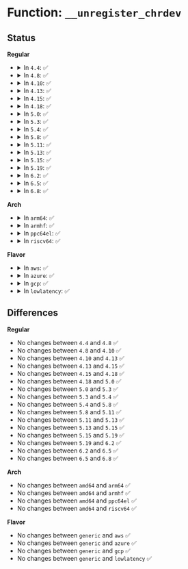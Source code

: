 # Function: <code>__unregister_chrdev</code>

## Status
<b>Regular</b>
<ul>
<li>
<details>
<summary>In <code>4.4</code>: ✅</summary>

```c
void __unregister_chrdev(unsigned int major, unsigned int baseminor, unsigned int count, const char *name);
```

**Collision:** Unique Global

**Inline:** No

**Transformation:** False

**Instances:**

```
In fs/char_dev.c (ffffffff81210b50)
Location: fs/char_dev.c:309
Inline: False
Direct callers:
  - drivers/char/virtio_console.c:virtcons_remove
  - drivers/char/virtio_console.c:virtcons_probe
  - drivers/nvdimm/bus.c:nvdimm_bus_init
  - drivers/nvdimm/bus.c:nvdimm_bus_init
  - drivers/nvdimm/bus.c:nvdimm_bus_exit
  - drivers/nvdimm/bus.c:nvdimm_bus_exit
  - drivers/net/ppp/ppp_generic.c:ppp_cleanup
  - drivers/net/ppp/ppp_generic.c:ppp_init
  - drivers/usb/core/file.c:usb_major_cleanup
  - drivers/i2c/i2c-dev.c:i2c_dev_exit
  - drivers/i2c/i2c-dev.c:i2c_dev_init
```
**Symbols:**

```
ffffffff81210b50-ffffffff81210b80: __unregister_chrdev (STB_GLOBAL)
```
</details>
</li>
<li>
<details>
<summary>In <code>4.8</code>: ✅</summary>

```c
void __unregister_chrdev(unsigned int major, unsigned int baseminor, unsigned int count, const char *name);
```

**Collision:** Unique Global

**Inline:** No

**Transformation:** False

**Instances:**

```
In fs/char_dev.c (ffffffff812375f0)
Location: fs/char_dev.c:313
Inline: False
Direct callers:
  - drivers/video/fbdev/core/fbmem.c:fbmem_init
  - drivers/char/virtio_console.c:virtcons_remove
  - drivers/char/virtio_console.c:virtcons_probe
  - drivers/nvdimm/bus.c:nvdimm_bus_exit
  - drivers/nvdimm/bus.c:nvdimm_bus_exit
  - drivers/nvdimm/bus.c:nvdimm_bus_init
  - drivers/nvdimm/bus.c:nvdimm_bus_init
  - drivers/net/ppp/ppp_generic.c:ppp_cleanup
  - drivers/net/ppp/ppp_generic.c:ppp_init
  - drivers/usb/core/file.c:usb_major_cleanup
```
**Symbols:**

```
ffffffff812375f0-ffffffff81237620: __unregister_chrdev (STB_GLOBAL)
```
</details>
</li>
<li>
<details>
<summary>In <code>4.10</code>: ✅</summary>

```c
void __unregister_chrdev(unsigned int major, unsigned int baseminor, unsigned int count, const char *name);
```

**Collision:** Unique Global

**Inline:** No

**Transformation:** False

**Instances:**

```
In fs/char_dev.c (ffffffff8124a2a0)
Location: fs/char_dev.c:313
Inline: False
Direct callers:
  - drivers/video/fbdev/core/fbmem.c:fbmem_init
  - drivers/char/virtio_console.c:virtcons_remove
  - drivers/char/virtio_console.c:virtcons_probe
  - drivers/nvdimm/bus.c:nvdimm_bus_exit
  - drivers/nvdimm/bus.c:nvdimm_bus_exit
  - drivers/nvdimm/bus.c:nvdimm_bus_init
  - drivers/nvdimm/bus.c:nvdimm_bus_init
  - drivers/net/ppp/ppp_generic.c:ppp_cleanup
  - drivers/net/ppp/ppp_generic.c:ppp_init
  - drivers/usb/core/file.c:usb_major_cleanup
```
**Symbols:**

```
ffffffff8124a2a0-ffffffff8124a2d0: __unregister_chrdev (STB_GLOBAL)
```
</details>
</li>
<li>
<details>
<summary>In <code>4.13</code>: ✅</summary>

```c
void __unregister_chrdev(unsigned int major, unsigned int baseminor, unsigned int count, const char *name);
```

**Collision:** Unique Global

**Inline:** No

**Transformation:** False

**Instances:**

```
In fs/char_dev.c (ffffffff81255bc0)
Location: fs/char_dev.c:313
Inline: False
Direct callers:
  - drivers/video/fbdev/core/fbmem.c:fbmem_init
  - drivers/char/virtio_console.c:virtcons_remove
  - drivers/char/virtio_console.c:virtcons_probe
  - drivers/nvdimm/bus.c:nvdimm_bus_exit
  - drivers/nvdimm/bus.c:nvdimm_bus_exit
  - drivers/nvdimm/bus.c:nvdimm_bus_init
  - drivers/nvdimm/bus.c:nvdimm_bus_init
  - drivers/net/ppp/ppp_generic.c:ppp_cleanup
  - drivers/net/ppp/ppp_generic.c:ppp_init
  - drivers/usb/core/file.c:usb_major_cleanup
```
**Symbols:**

```
ffffffff81255bc0-ffffffff81255bf0: __unregister_chrdev (STB_GLOBAL)
```
</details>
</li>
<li>
<details>
<summary>In <code>4.15</code>: ✅</summary>

```c
void __unregister_chrdev(unsigned int major, unsigned int baseminor, unsigned int count, const char *name);
```

**Collision:** Unique Global

**Inline:** No

**Transformation:** False

**Instances:**

```
In fs/char_dev.c (ffffffff81277d50)
Location: fs/char_dev.c:338
Inline: False
Direct callers:
  - drivers/video/fbdev/core/fbmem.c:fbmem_init
  - drivers/char/virtio_console.c:virtcons_remove
  - drivers/char/virtio_console.c:virtcons_probe
  - drivers/nvdimm/bus.c:nvdimm_bus_exit
  - drivers/nvdimm/bus.c:nvdimm_bus_exit
  - drivers/nvdimm/bus.c:nvdimm_bus_init
  - drivers/nvdimm/bus.c:nvdimm_bus_init
  - drivers/net/ppp/ppp_generic.c:ppp_cleanup
  - drivers/net/ppp/ppp_generic.c:ppp_init
  - drivers/usb/core/file.c:usb_major_cleanup
```
**Symbols:**

```
ffffffff81277d50-ffffffff81277d80: __unregister_chrdev (STB_GLOBAL)
```
</details>
</li>
<li>
<details>
<summary>In <code>4.18</code>: ✅</summary>

```c
void __unregister_chrdev(unsigned int major, unsigned int baseminor, unsigned int count, const char *name);
```

**Collision:** Unique Global

**Inline:** No

**Transformation:** False

**Instances:**

```
In fs/char_dev.c (ffffffff8129e6b0)
Location: fs/char_dev.c:338
Inline: False
Direct callers:
  - drivers/video/fbdev/core/fbmem.c:fbmem_init
  - drivers/char/virtio_console.c:virtcons_probe
  - drivers/char/virtio_console.c:virtcons_remove
  - drivers/nvdimm/bus.c:nvdimm_bus_exit
  - drivers/nvdimm/bus.c:nvdimm_bus_exit
  - drivers/nvdimm/bus.c:nvdimm_bus_init
  - drivers/nvdimm/bus.c:nvdimm_bus_init
  - drivers/net/ppp/ppp_generic.c:ppp_cleanup
  - drivers/net/ppp/ppp_generic.c:ppp_init
  - drivers/usb/core/file.c:usb_major_cleanup
```
**Symbols:**

```
ffffffff8129e6b0-ffffffff8129e6e0: __unregister_chrdev (STB_GLOBAL)
```
</details>
</li>
<li>
<details>
<summary>In <code>5.0</code>: ✅</summary>

```c
void __unregister_chrdev(unsigned int major, unsigned int baseminor, unsigned int count, const char *name);
```

**Collision:** Unique Global

**Inline:** No

**Transformation:** False

**Instances:**

```
In fs/char_dev.c (ffffffff812b3990)
Location: fs/char_dev.c:338
Inline: False
Direct callers:
  - arch/x86/kernel/cpu/resctrl/pseudo_lock.c:rdt_pseudo_lock_release
  - arch/x86/kernel/cpu/resctrl/pseudo_lock.c:rdt_pseudo_lock_init
  - drivers/video/fbdev/core/fbmem.c:fbmem_init
  - drivers/char/virtio_console.c:virtcons_probe
  - drivers/char/virtio_console.c:virtcons_remove
  - drivers/nvdimm/bus.c:nvdimm_bus_exit
  - drivers/nvdimm/bus.c:nvdimm_bus_exit
  - drivers/nvdimm/bus.c:nvdimm_bus_init
  - drivers/nvdimm/bus.c:nvdimm_bus_init
  - drivers/net/ppp/ppp_generic.c:ppp_cleanup
  - drivers/net/ppp/ppp_generic.c:ppp_init
  - drivers/usb/core/file.c:usb_major_cleanup
```
**Symbols:**

```
ffffffff812b3990-ffffffff812b39c0: __unregister_chrdev (STB_GLOBAL)
```
</details>
</li>
<li>
<details>
<summary>In <code>5.3</code>: ✅</summary>

```c
void __unregister_chrdev(unsigned int major, unsigned int baseminor, unsigned int count, const char *name);
```

**Collision:** Unique Global

**Inline:** No

**Transformation:** False

**Instances:**

```
In fs/char_dev.c (ffffffff812d0690)
Location: fs/char_dev.c:335
Inline: False
Direct callers:
  - arch/x86/kernel/cpu/resctrl/pseudo_lock.c:rdt_pseudo_lock_release
  - arch/x86/kernel/cpu/resctrl/pseudo_lock.c:rdt_pseudo_lock_init
  - drivers/video/fbdev/core/fbmem.c:fbmem_init
  - drivers/char/virtio_console.c:virtcons_probe
  - drivers/char/virtio_console.c:virtcons_remove
  - drivers/nvdimm/bus.c:nvdimm_bus_exit
  - drivers/nvdimm/bus.c:nvdimm_bus_exit
  - drivers/nvdimm/bus.c:nvdimm_bus_init
  - drivers/nvdimm/bus.c:nvdimm_bus_init
  - drivers/net/ppp/ppp_generic.c:ppp_cleanup
  - drivers/net/ppp/ppp_generic.c:ppp_init
  - drivers/usb/core/file.c:usb_major_cleanup
```
**Symbols:**

```
ffffffff812d0690-ffffffff812d06c2: __unregister_chrdev (STB_GLOBAL)
```
</details>
</li>
<li>
<details>
<summary>In <code>5.4</code>: ✅</summary>

```c
void __unregister_chrdev(unsigned int major, unsigned int baseminor, unsigned int count, const char *name);
```

**Collision:** Unique Global

**Inline:** No

**Transformation:** False

**Instances:**

```
In fs/char_dev.c (ffffffff812e2230)
Location: fs/char_dev.c:335
Inline: False
Direct callers:
  - arch/x86/kernel/cpu/resctrl/pseudo_lock.c:rdt_pseudo_lock_release
  - arch/x86/kernel/cpu/resctrl/pseudo_lock.c:rdt_pseudo_lock_init
  - drivers/video/fbdev/core/fbmem.c:fbmem_init
  - drivers/char/virtio_console.c:virtcons_probe
  - drivers/char/virtio_console.c:virtcons_remove
  - drivers/nvdimm/bus.c:nvdimm_bus_exit
  - drivers/nvdimm/bus.c:nvdimm_bus_exit
  - drivers/nvdimm/bus.c:nvdimm_bus_init
  - drivers/nvdimm/bus.c:nvdimm_bus_init
  - drivers/net/ppp/ppp_generic.c:ppp_cleanup
  - drivers/net/ppp/ppp_generic.c:ppp_init
  - drivers/usb/core/file.c:usb_major_cleanup
```
**Symbols:**

```
ffffffff812e2230-ffffffff812e2262: __unregister_chrdev (STB_GLOBAL)
```
</details>
</li>
<li>
<details>
<summary>In <code>5.8</code>: ✅</summary>

```c
void __unregister_chrdev(unsigned int major, unsigned int baseminor, unsigned int count, const char *name);
```

**Collision:** Unique Global

**Inline:** No

**Transformation:** False

**Instances:**

```
In fs/char_dev.c (ffffffff813197d0)
Location: fs/char_dev.c:335
Inline: False
Direct callers:
  - arch/x86/kernel/cpu/resctrl/pseudo_lock.c:rdt_pseudo_lock_release
  - arch/x86/kernel/cpu/resctrl/pseudo_lock.c:rdt_pseudo_lock_init
  - drivers/video/fbdev/core/fbmem.c:fbmem_init
  - drivers/char/virtio_console.c:virtcons_probe
  - drivers/char/virtio_console.c:virtcons_remove
  - drivers/nvdimm/bus.c:nvdimm_bus_exit
  - drivers/nvdimm/bus.c:nvdimm_bus_exit
  - drivers/nvdimm/bus.c:nvdimm_bus_init
  - drivers/nvdimm/bus.c:nvdimm_bus_init
  - drivers/net/ppp/ppp_generic.c:ppp_cleanup
  - drivers/net/ppp/ppp_generic.c:ppp_init
  - drivers/usb/core/file.c:usb_major_cleanup
```
**Symbols:**

```
ffffffff813197d0-ffffffff8131981d: __unregister_chrdev (STB_GLOBAL)
```
</details>
</li>
<li>
<details>
<summary>In <code>5.11</code>: ✅</summary>

```c
void __unregister_chrdev(unsigned int major, unsigned int baseminor, unsigned int count, const char *name);
```

**Collision:** Unique Global

**Inline:** No

**Transformation:** False

**Instances:**

```
In fs/char_dev.c (ffffffff81324eb0)
Location: fs/char_dev.c:335
Inline: False
Direct callers:
  - arch/x86/kernel/cpu/resctrl/pseudo_lock.c:rdt_pseudo_lock_release
  - arch/x86/kernel/cpu/resctrl/pseudo_lock.c:rdt_pseudo_lock_init
  - drivers/video/fbdev/core/fbmem.c:fbmem_init
  - drivers/char/virtio_console.c:virtcons_probe
  - drivers/char/virtio_console.c:virtcons_remove
  - drivers/nvdimm/bus.c:nvdimm_bus_exit
  - drivers/nvdimm/bus.c:nvdimm_bus_exit
  - drivers/nvdimm/bus.c:nvdimm_bus_init
  - drivers/nvdimm/bus.c:nvdimm_bus_init
  - drivers/net/ppp/ppp_generic.c:ppp_cleanup
  - drivers/net/ppp/ppp_generic.c:ppp_init
  - drivers/usb/core/file.c:usb_major_cleanup
  - drivers/remoteproc/remoteproc_cdev.c:rproc_char_device_remove
```
**Symbols:**

```
ffffffff81324eb0-ffffffff81324efd: __unregister_chrdev (STB_GLOBAL)
```
</details>
</li>
<li>
<details>
<summary>In <code>5.13</code>: ✅</summary>

```c
void __unregister_chrdev(unsigned int major, unsigned int baseminor, unsigned int count, const char *name);
```

**Collision:** Unique Global

**Inline:** No

**Transformation:** False

**Instances:**

```
In fs/char_dev.c (ffffffff8132ae80)
Location: fs/char_dev.c:335
Inline: False
Direct callers:
  - arch/x86/kernel/cpu/resctrl/pseudo_lock.c:rdt_pseudo_lock_release
  - arch/x86/kernel/cpu/resctrl/pseudo_lock.c:rdt_pseudo_lock_init
  - drivers/video/fbdev/core/fbmem.c:fbmem_init
  - drivers/char/virtio_console.c:virtcons_probe
  - drivers/char/virtio_console.c:virtcons_remove
  - drivers/nvdimm/bus.c:nvdimm_bus_exit
  - drivers/nvdimm/bus.c:nvdimm_bus_exit
  - drivers/nvdimm/bus.c:nvdimm_bus_init
  - drivers/nvdimm/bus.c:nvdimm_bus_init
  - drivers/net/ppp/ppp_generic.c:ppp_cleanup
  - drivers/net/ppp/ppp_generic.c:ppp_init
  - drivers/net/wwan/wwan_core.c:wwan_exit
  - drivers/usb/core/file.c:usb_major_cleanup
```
**Symbols:**

```
ffffffff8132ae80-ffffffff8132aecd: __unregister_chrdev (STB_GLOBAL)
```
</details>
</li>
<li>
<details>
<summary>In <code>5.15</code>: ✅</summary>

```c
void __unregister_chrdev(unsigned int major, unsigned int baseminor, unsigned int count, const char *name);
```

**Collision:** Unique Global

**Inline:** No

**Transformation:** False

**Instances:**

```
In fs/char_dev.c (ffffffff81378590)
Location: fs/char_dev.c:335
Inline: False
Direct callers:
  - arch/x86/kernel/cpu/resctrl/pseudo_lock.c:rdt_pseudo_lock_release
  - arch/x86/kernel/cpu/resctrl/pseudo_lock.c:rdt_pseudo_lock_init
  - drivers/video/fbdev/core/fbmem.c:fbmem_init
  - drivers/char/virtio_console.c:virtcons_probe
  - drivers/char/virtio_console.c:virtcons_remove
  - drivers/nvdimm/bus.c:nvdimm_bus_exit
  - drivers/nvdimm/bus.c:nvdimm_bus_exit
  - drivers/nvdimm/bus.c:nvdimm_bus_init
  - drivers/nvdimm/bus.c:nvdimm_bus_init
  - drivers/net/ppp/ppp_generic.c:ppp_cleanup
  - drivers/net/ppp/ppp_generic.c:ppp_init
  - drivers/net/wwan/wwan_core.c:wwan_exit
  - drivers/usb/core/file.c:usb_major_cleanup
```
**Symbols:**

```
ffffffff81378590-ffffffff813785dd: __unregister_chrdev (STB_GLOBAL)
```
</details>
</li>
<li>
<details>
<summary>In <code>5.19</code>: ✅</summary>

```c
void __unregister_chrdev(unsigned int major, unsigned int baseminor, unsigned int count, const char *name);
```

**Collision:** Unique Global

**Inline:** No

**Transformation:** False

**Instances:**

```
In fs/char_dev.c (ffffffff813f79a0)
Location: fs/char_dev.c:335
Inline: False
Direct callers:
  - arch/x86/kernel/cpu/resctrl/pseudo_lock.c:rdt_pseudo_lock_release
  - arch/x86/kernel/cpu/resctrl/pseudo_lock.c:rdt_pseudo_lock_init
  - drivers/video/fbdev/core/fbmem.c:fbmem_init
  - drivers/char/virtio_console.c:virtcons_probe
  - drivers/char/virtio_console.c:virtcons_remove
  - drivers/nvdimm/bus.c:nvdimm_bus_exit
  - drivers/nvdimm/bus.c:nvdimm_bus_exit
  - drivers/nvdimm/bus.c:nvdimm_bus_init
  - drivers/nvdimm/bus.c:nvdimm_bus_init
  - drivers/net/ppp/ppp_generic.c:ppp_cleanup
  - drivers/net/ppp/ppp_generic.c:ppp_init
  - drivers/net/wwan/wwan_core.c:wwan_exit
  - drivers/usb/core/file.c:usb_major_cleanup
```
**Symbols:**

```
ffffffff813f79a0-ffffffff813f79f9: __unregister_chrdev (STB_GLOBAL)
```
</details>
</li>
<li>
<details>
<summary>In <code>6.2</code>: ✅</summary>

```c
void __unregister_chrdev(unsigned int major, unsigned int baseminor, unsigned int count, const char *name);
```

**Collision:** Unique Global

**Inline:** No

**Transformation:** False

**Instances:**

```
In fs/char_dev.c (ffffffff81480d50)
Location: fs/char_dev.c:335
Inline: False
Direct callers:
  - arch/x86/kernel/cpu/resctrl/pseudo_lock.c:rdt_pseudo_lock_release
  - arch/x86/kernel/cpu/resctrl/pseudo_lock.c:rdt_pseudo_lock_init
  - drivers/video/fbdev/core/fbmem.c:fbmem_init
  - drivers/char/virtio_console.c:virtcons_probe
  - drivers/char/virtio_console.c:virtcons_remove
  - drivers/nvdimm/bus.c:nvdimm_bus_exit
  - drivers/nvdimm/bus.c:nvdimm_bus_exit
  - drivers/nvdimm/bus.c:nvdimm_bus_init
  - drivers/nvdimm/bus.c:nvdimm_bus_init
  - drivers/net/ppp/ppp_generic.c:ppp_cleanup
  - drivers/net/ppp/ppp_generic.c:ppp_init
  - drivers/net/wwan/wwan_core.c:wwan_exit
  - drivers/usb/core/file.c:usb_major_cleanup
```
**Symbols:**

```
ffffffff81480d50-ffffffff81480da9: __unregister_chrdev (STB_GLOBAL)
```
</details>
</li>
<li>
<details>
<summary>In <code>6.5</code>: ✅</summary>

```c
void __unregister_chrdev(unsigned int major, unsigned int baseminor, unsigned int count, const char *name);
```

**Collision:** Unique Global

**Inline:** No

**Transformation:** False

**Instances:**

```
In fs/char_dev.c (ffffffff814b5970)
Location: fs/char_dev.c:335
Inline: False
Direct callers:
  - arch/x86/kernel/cpu/resctrl/pseudo_lock.c:rdt_pseudo_lock_release
  - arch/x86/kernel/cpu/resctrl/pseudo_lock.c:rdt_pseudo_lock_init
  - drivers/video/fbdev/core/fbmem.c:fbmem_init
  - drivers/char/virtio_console.c:virtcons_probe
  - drivers/char/virtio_console.c:virtcons_remove
  - drivers/nvdimm/bus.c:nvdimm_bus_exit
  - drivers/nvdimm/bus.c:nvdimm_bus_exit
  - drivers/nvdimm/bus.c:nvdimm_bus_init
  - drivers/nvdimm/bus.c:nvdimm_bus_init
  - drivers/net/ppp/ppp_generic.c:ppp_cleanup
  - drivers/net/ppp/ppp_generic.c:ppp_init
  - drivers/net/wwan/wwan_core.c:wwan_exit
  - drivers/usb/core/file.c:usb_major_cleanup
```
**Symbols:**

```
ffffffff814b5970-ffffffff814b59c9: __unregister_chrdev (STB_GLOBAL)
```
</details>
</li>
<li>
<details>
<summary>In <code>6.8</code>: ✅</summary>

```c
void __unregister_chrdev(unsigned int major, unsigned int baseminor, unsigned int count, const char *name);
```

**Collision:** Unique Global

**Inline:** No

**Transformation:** False

**Instances:**

```
In fs/char_dev.c (ffffffff814e7c80)
Location: fs/char_dev.c:335
Inline: False
Direct callers:
  - arch/x86/kernel/cpu/resctrl/pseudo_lock.c:rdt_pseudo_lock_release
  - arch/x86/kernel/cpu/resctrl/pseudo_lock.c:rdt_pseudo_lock_init
  - drivers/video/fbdev/core/fb_chrdev.c:fb_unregister_chrdev
  - drivers/char/virtio_console.c:virtcons_probe
  - drivers/char/virtio_console.c:virtcons_remove
  - drivers/nvdimm/bus.c:nvdimm_bus_exit
  - drivers/nvdimm/bus.c:nvdimm_bus_exit
  - drivers/nvdimm/bus.c:nvdimm_bus_init
  - drivers/nvdimm/bus.c:nvdimm_bus_init
  - drivers/gpu/drm/drm_drv.c:drm_core_init
  - drivers/accel/drm_accel.c:accel_core_exit
  - drivers/net/ppp/ppp_generic.c:ppp_cleanup
  - drivers/net/ppp/ppp_generic.c:ppp_init
  - drivers/usb/core/file.c:usb_major_cleanup
```
**Symbols:**

```
ffffffff814e7c80-ffffffff814e7cd9: __unregister_chrdev (STB_GLOBAL)
```
</details>
</li>
</ul>
<b>Arch</b>
<ul>
<li>
<details>
<summary>In <code>arm64</code>: ✅</summary>

```c
void __unregister_chrdev(unsigned int major, unsigned int baseminor, unsigned int count, const char *name);
```

**Collision:** Unique Global

**Inline:** No

**Transformation:** False

**Instances:**

```
In fs/char_dev.c (ffff800010389990)
Location: fs/char_dev.c:335
Inline: False
Direct callers:
  - drivers/video/fbdev/core/fbmem.c:fbmem_init
  - drivers/char/virtio_console.c:virtcons_probe
  - drivers/char/virtio_console.c:virtcons_remove
  - drivers/nvdimm/bus.c:nvdimm_bus_exit
  - drivers/nvdimm/bus.c:nvdimm_bus_exit
  - drivers/nvdimm/bus.c:nvdimm_bus_init
  - drivers/nvdimm/bus.c:nvdimm_bus_init
  - drivers/net/ppp/ppp_generic.c:ppp_cleanup
  - drivers/net/ppp/ppp_generic.c:ppp_init
  - drivers/usb/core/file.c:usb_major_cleanup
```
**Symbols:**

```
ffff800010389990-ffff8000103899f0: __unregister_chrdev (STB_GLOBAL)
```
</details>
</li>
<li>
<details>
<summary>In <code>armhf</code>: ✅</summary>

```c
void __unregister_chrdev(unsigned int major, unsigned int baseminor, unsigned int count, const char *name);
```

**Collision:** Unique Global

**Inline:** No

**Transformation:** False

**Instances:**

```
In fs/char_dev.c (c0571d2c)
Location: fs/char_dev.c:335
Inline: False
Direct callers:
  - drivers/video/fbdev/core/fbmem.c:fbmem_init
  - drivers/char/virtio_console.c:virtcons_probe
  - drivers/char/virtio_console.c:virtcons_remove
  - drivers/mtd/mtdchar.c:cleanup_mtdchar
  - drivers/net/ppp/ppp_generic.c:ppp_cleanup
  - drivers/net/ppp/ppp_generic.c:ppp_init
  - drivers/usb/core/file.c:usb_major_cleanup
  - sound/sound_core.c:sound_remove_unit
  - sound/sound_core.c:cleanup_soundcore
  - sound/sound_core.c:init_soundcore
  - sound/core/sound.c:alsa_sound_exit
  - sound/core/sound.c:alsa_sound_init
```
**Symbols:**

```
c0571d2c-c0571d68: __unregister_chrdev (STB_GLOBAL)
```
</details>
</li>
<li>
<details>
<summary>In <code>ppc64el</code>: ✅</summary>

```c
void __unregister_chrdev(unsigned int major, unsigned int baseminor, unsigned int count, const char *name);
```

**Collision:** Unique Global

**Inline:** No

**Transformation:** False

**Instances:**

```
In fs/char_dev.c (c000000000480410)
Location: fs/char_dev.c:335
Inline: False
Direct callers:
  - drivers/video/fbdev/core/fbmem.c:fbmem_init
  - drivers/char/virtio_console.c:virtcons_probe
  - drivers/char/virtio_console.c:virtcons_remove
  - drivers/nvdimm/bus.c:nvdimm_bus_exit
  - drivers/nvdimm/bus.c:nvdimm_bus_exit
  - drivers/nvdimm/bus.c:nvdimm_bus_init
  - drivers/nvdimm/bus.c:nvdimm_bus_init
  - drivers/net/ppp/ppp_generic.c:ppp_cleanup
  - drivers/net/ppp/ppp_generic.c:ppp_init
  - drivers/usb/core/file.c:usb_major_cleanup
```
**Symbols:**

```
c000000000480410-c000000000480470: __unregister_chrdev (STB_GLOBAL)
```
</details>
</li>
<li>
<details>
<summary>In <code>riscv64</code>: ✅</summary>

```c
void __unregister_chrdev(unsigned int major, unsigned int baseminor, unsigned int count, const char *name);
```

**Collision:** Unique Global

**Inline:** No

**Transformation:** False

**Instances:**

```
In fs/char_dev.c (ffffffe00025bb50)
Location: fs/char_dev.c:335
Inline: False
Direct callers:
  - drivers/video/fbdev/core/fbmem.c:fbmem_init
  - drivers/char/virtio_console.c:virtcons_probe
  - drivers/char/virtio_console.c:virtcons_remove
  - drivers/nvdimm/bus.c:nvdimm_bus_exit
  - drivers/nvdimm/bus.c:nvdimm_bus_exit
  - drivers/nvdimm/bus.c:nvdimm_bus_init
  - drivers/nvdimm/bus.c:nvdimm_bus_init
  - drivers/net/ppp/ppp_generic.c:ppp_cleanup
  - drivers/net/ppp/ppp_generic.c:ppp_init
  - drivers/usb/core/file.c:usb_major_cleanup
```
**Symbols:**

```
ffffffe00025bb50-ffffffe00025bba4: __unregister_chrdev (STB_GLOBAL)
```
</details>
</li>
</ul>
<b>Flavor</b>
<ul>
<li>
<details>
<summary>In <code>aws</code>: ✅</summary>

```c
void __unregister_chrdev(unsigned int major, unsigned int baseminor, unsigned int count, const char *name);
```

**Collision:** Unique Global

**Inline:** No

**Transformation:** False

**Instances:**

```
In fs/char_dev.c (ffffffff812da810)
Location: fs/char_dev.c:335
Inline: False
Direct callers:
  - arch/x86/kernel/cpu/resctrl/pseudo_lock.c:rdt_pseudo_lock_release
  - arch/x86/kernel/cpu/resctrl/pseudo_lock.c:rdt_pseudo_lock_init
  - drivers/video/fbdev/core/fbmem.c:fbmem_init
  - drivers/char/virtio_console.c:virtcons_probe
  - drivers/char/virtio_console.c:virtcons_remove
  - drivers/nvdimm/bus.c:nvdimm_bus_exit
  - drivers/nvdimm/bus.c:nvdimm_bus_exit
  - drivers/nvdimm/bus.c:nvdimm_bus_init
  - drivers/nvdimm/bus.c:nvdimm_bus_init
  - drivers/net/ppp/ppp_generic.c:ppp_cleanup
  - drivers/net/ppp/ppp_generic.c:ppp_init
  - drivers/usb/core/file.c:usb_major_cleanup
```
**Symbols:**

```
ffffffff812da810-ffffffff812da842: __unregister_chrdev (STB_GLOBAL)
```
</details>
</li>
<li>
<details>
<summary>In <code>azure</code>: ✅</summary>

```c
void __unregister_chrdev(unsigned int major, unsigned int baseminor, unsigned int count, const char *name);
```

**Collision:** Unique Global

**Inline:** No

**Transformation:** False

**Instances:**

```
In fs/char_dev.c (ffffffff812cb490)
Location: fs/char_dev.c:335
Inline: False
Direct callers:
  - arch/x86/kernel/cpu/resctrl/pseudo_lock.c:rdt_pseudo_lock_release
  - arch/x86/kernel/cpu/resctrl/pseudo_lock.c:rdt_pseudo_lock_init
  - drivers/video/fbdev/core/fbmem.c:fbmem_init
  - drivers/char/virtio_console.c:virtcons_probe
  - drivers/char/virtio_console.c:virtcons_remove
  - drivers/nvdimm/bus.c:nvdimm_bus_exit
  - drivers/nvdimm/bus.c:nvdimm_bus_exit
  - drivers/nvdimm/bus.c:nvdimm_bus_init
  - drivers/nvdimm/bus.c:nvdimm_bus_init
  - drivers/net/ppp/ppp_generic.c:ppp_cleanup
  - drivers/net/ppp/ppp_generic.c:ppp_init
  - drivers/usb/core/file.c:usb_major_cleanup
```
**Symbols:**

```
ffffffff812cb490-ffffffff812cb4c2: __unregister_chrdev (STB_GLOBAL)
```
</details>
</li>
<li>
<details>
<summary>In <code>gcp</code>: ✅</summary>

```c
void __unregister_chrdev(unsigned int major, unsigned int baseminor, unsigned int count, const char *name);
```

**Collision:** Unique Global

**Inline:** No

**Transformation:** False

**Instances:**

```
In fs/char_dev.c (ffffffff812d8620)
Location: fs/char_dev.c:335
Inline: False
Direct callers:
  - arch/x86/kernel/cpu/resctrl/pseudo_lock.c:rdt_pseudo_lock_release
  - arch/x86/kernel/cpu/resctrl/pseudo_lock.c:rdt_pseudo_lock_init
  - drivers/video/fbdev/core/fbmem.c:fbmem_init
  - drivers/char/virtio_console.c:virtcons_probe
  - drivers/char/virtio_console.c:virtcons_remove
  - drivers/nvdimm/bus.c:nvdimm_bus_exit
  - drivers/nvdimm/bus.c:nvdimm_bus_exit
  - drivers/nvdimm/bus.c:nvdimm_bus_init
  - drivers/nvdimm/bus.c:nvdimm_bus_init
  - drivers/net/ppp/ppp_generic.c:ppp_cleanup
  - drivers/net/ppp/ppp_generic.c:ppp_init
  - drivers/usb/core/file.c:usb_major_cleanup
```
**Symbols:**

```
ffffffff812d8620-ffffffff812d8652: __unregister_chrdev (STB_GLOBAL)
```
</details>
</li>
<li>
<details>
<summary>In <code>lowlatency</code>: ✅</summary>

```c
void __unregister_chrdev(unsigned int major, unsigned int baseminor, unsigned int count, const char *name);
```

**Collision:** Unique Global

**Inline:** No

**Transformation:** False

**Instances:**

```
In fs/char_dev.c (ffffffff812e9510)
Location: fs/char_dev.c:335
Inline: False
Direct callers:
  - arch/x86/kernel/cpu/resctrl/pseudo_lock.c:rdt_pseudo_lock_release
  - arch/x86/kernel/cpu/resctrl/pseudo_lock.c:rdt_pseudo_lock_init
  - drivers/video/fbdev/core/fbmem.c:fbmem_init
  - drivers/char/virtio_console.c:virtcons_probe
  - drivers/char/virtio_console.c:virtcons_remove
  - drivers/nvdimm/bus.c:nvdimm_bus_exit
  - drivers/nvdimm/bus.c:nvdimm_bus_exit
  - drivers/nvdimm/bus.c:nvdimm_bus_init
  - drivers/nvdimm/bus.c:nvdimm_bus_init
  - drivers/net/ppp/ppp_generic.c:ppp_cleanup
  - drivers/net/ppp/ppp_generic.c:ppp_init
  - drivers/usb/core/file.c:usb_major_cleanup
```
**Symbols:**

```
ffffffff812e9510-ffffffff812e9542: __unregister_chrdev (STB_GLOBAL)
```
</details>
</li>
</ul>

## Differences
<b>Regular</b>
<ul>
<li>
No changes between <code>4.4</code> and <code>4.8</code> ✅
</li>
<li>
No changes between <code>4.8</code> and <code>4.10</code> ✅
</li>
<li>
No changes between <code>4.10</code> and <code>4.13</code> ✅
</li>
<li>
No changes between <code>4.13</code> and <code>4.15</code> ✅
</li>
<li>
No changes between <code>4.15</code> and <code>4.18</code> ✅
</li>
<li>
No changes between <code>4.18</code> and <code>5.0</code> ✅
</li>
<li>
No changes between <code>5.0</code> and <code>5.3</code> ✅
</li>
<li>
No changes between <code>5.3</code> and <code>5.4</code> ✅
</li>
<li>
No changes between <code>5.4</code> and <code>5.8</code> ✅
</li>
<li>
No changes between <code>5.8</code> and <code>5.11</code> ✅
</li>
<li>
No changes between <code>5.11</code> and <code>5.13</code> ✅
</li>
<li>
No changes between <code>5.13</code> and <code>5.15</code> ✅
</li>
<li>
No changes between <code>5.15</code> and <code>5.19</code> ✅
</li>
<li>
No changes between <code>5.19</code> and <code>6.2</code> ✅
</li>
<li>
No changes between <code>6.2</code> and <code>6.5</code> ✅
</li>
<li>
No changes between <code>6.5</code> and <code>6.8</code> ✅
</li>
</ul>
<b>Arch</b>
<ul>
<li>
No changes between <code>amd64</code> and <code>arm64</code> ✅
</li>
<li>
No changes between <code>amd64</code> and <code>armhf</code> ✅
</li>
<li>
No changes between <code>amd64</code> and <code>ppc64el</code> ✅
</li>
<li>
No changes between <code>amd64</code> and <code>riscv64</code> ✅
</li>
</ul>
<b>Flavor</b>
<ul>
<li>
No changes between <code>generic</code> and <code>aws</code> ✅
</li>
<li>
No changes between <code>generic</code> and <code>azure</code> ✅
</li>
<li>
No changes between <code>generic</code> and <code>gcp</code> ✅
</li>
<li>
No changes between <code>generic</code> and <code>lowlatency</code> ✅
</li>
</ul>
